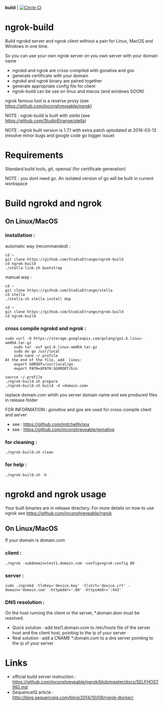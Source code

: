 **build** | [![Circle CI](https://circleci.com/gh/StudioEtrange/ngrok-build/tree/master.svg?style=svg)](https://circleci.com/gh/StudioEtrange/ngrok-build/tree/master)


# ngrok-build

Build ngrokd server and ngrok client without a pain for Linux, MacOS and Windows in one time.

So you can use your own ngrok server on you own server with your domain name

* ngrokd and ngrok are cross-compiled with gonative and gox
* generate certificate with your domain
* ngrokd and ngrok binary are paired together
* generate appropriate config file for client
* ngrok-build can be use on linux and macos (and windows SOON)

ngrok famous tool is a reverse proxy (see https://github.com/inconshreveable/ngrok)

NOTE : ngrok-build is built with _stella_ (see https://github.com/StudioEtrange/stella)

NOTE : ngrok built version is 1.7.1 with extra patch uptodated at 2016-03-12 (resolve minor bugs and google code go logger issue)

# Requirements

Standard build tools, git, openssl (for certificate generation)

NOTE : you dont need go. An isolated version of go will be built in current workspace

# Build ngrokd and ngrok

## On Linux/MacOS

### installation :


automatic way (recommanded) :
	
	cd ~
	git clone https://github.com/StudioEtrange/ngrok-build
	cd ngrok-build
	./stella-link.sh bootstrap

manual way :

	cd ~
	git clone https://github.com/StudioEtrange/stella
	cd stella
	./stella.sh stella install dep

	cd ~
	git clone https://github.com/StudioEtrange/ngrok-build
	cd ngrok-build
		

### cross compile ngrokd and ngrok :
	sudo curl -O https://storage.googleapis.com/golang/go1.6.linux-amd64.tar.gz
	    sudo tar -xvf go1.6.linux-amd64.tar.gz
	    sudo mv go /usr/local
	    sudo nano ~/.profile
	At the end of the file, add  lines:
		export GOROOT=/usr/local/go
		export PATH=$PATH:$GOROOT/bin

	source ~/.profile
	./ngrok-build.sh prepare
	./ngrok-build.sh build -d <domain.com>

replace domain.com whith you server domain name and see produced files in release folder

FOR INFORMATION : _gonative_ and _gox_ are used for cross-compile client and server
* see : https://github.com/mitchellh/gox
* see : https://github.com/inconshreveable/gonative

### for cleaning :

	./ngrok-build.sh clean


### for help :

	./ngrok-build.sh -h


# ngrokd and ngrok usage

Your built binaries are in release directory.
For more details on how to use ngrok see https://github.com/inconshreveable/ngrok

## On Linux/MacOS

If your domain is domain.com

### client :

	./ngrok -subdomain=test1.domain.com -config=ngrok-config 80

### server :

	sudo ./ngrokd -tlsKey='device.key' -tlsCrt='device.crt' -domain='domain.com' -httpAddr=':80' -httpsAddr=':443'

### DNS resolution :

On the host running the client or the server, *.domain.dom must be resolved.

* Quick solution : add test1.domain.com to /etc/hosts file of the server host and the client host, pointing to the ip of your server
* Real solution : add a CNAME *.domain.com to a dns server pointing to the ip of your server


# Links

* official build server instruction : https://github.com/inconshreveable/ngrok/blob/master/docs/SELFHOSTING.md
* SequenceIQ article : http://blog.sequenceiq.com/blog/2014/10/09/ngrok-docker/
